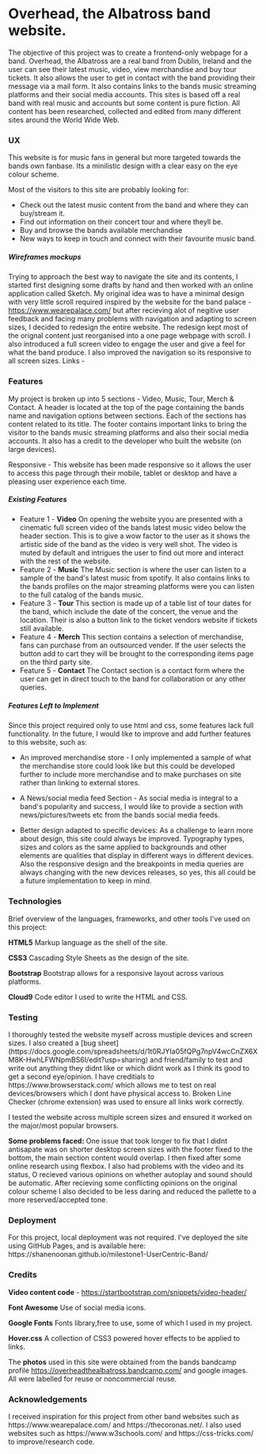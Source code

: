 <h1>Overhead, the Albatross band website.</h1>

The objective of this project was to create a frontend-only webpage for a band. Overhead, the Albatross are a real band from Dublin, Ireland and the user can see their latest music, video, view merchandise and buy tour tickets. It also allows the user to get in contact with the band providing their message via a mail form. It also contains links to the bands music streaming platforms and their social media accounts. This sites is based off a real band with real music and accounts but some content is pure fiction. All content has been researched, collected and edited from many different sites around the World Wide Web.

<h3>UX</h3>
This website is for music fans in general but more targeted towards the bands own fanbase. Its a minilistic design with a clear easy on the eye colour scheme. 

Most of the visitors to this site are probably looking for:
* Check out the latest music content from the band and where they can buy/stream it.
* Find out information on their concert tour and where theyll be.
* Buy and browse the bands available merchandise
* New ways to keep in touch and connect with their favourite music band.

<h5>Wireframes mockups</h5>

Trying to approach the best way to navigate the site and its contents, I started first designing some drafts by hand and then worked with an online application called Sketch. 
My original idea was to have a minimal design with very little scroll required inspired by the website for the band palace - https://www.wearepalace.com/ but after recieving alot of negitive user feedback and facing many problems with navigation and adapting to screen sizes, I decided to redesign the entire website.
The redesign kept most of the orignal content just reorganised into a one page webpage with scroll. I also introduced a full screen video to engage the user and give a feel for what the band produce. I also improved the navigation so its responsive to all screen sizes. 
Links - 

<h3>Features</h3>
My project is broken up into 5 sections - Video, Music, Tour, Merch & Contact. A header is located at the top of the page containing the bands name and navigation options between sections.
Each of the sections has content related to its title.
The footer contains important links to bring the visitor to the bands music streaming platforms and also their social media accounts. It also has a credit to the developer who built the website (on large devices).

Responsive - This website has been made responsive so it allows the user to access this page through their mobile, tablet or desktop and have a pleasing user experience each time.

<h5>Existing Features</h5>

* Feature 1 - **Video**
On opening the website yyou are presented with a cinematic full screen video of the bands latest music video below the header section. This is to give a wow factor to the user as it shows the artistic side of the band as the video is very well shot. The video is muted by default and intrigues the user to find out more and interact with the rest of the website.
* Feature 2 - **Music**
The Music section is where the user can listen to a sample  of the band's latest music from spotify. It also contains links to the bands profiles on the major streaming platforms were you can listen to the full catalog of the bands music.
* Feature 3 - **Tour**
This section is made up of a table list of tour dates for the band, which include the date of the concert, the venue and the location. Their is also a button link to the ticket vendors website if tickets still available.
* Feature 4 - **Merch**
This section contains a selection of merchandise, fans can purchase from an outsourced vender. If the user selects the button add to cart they will be brought to the corresponding items page on the third party site.
* Feature 5 - **Contact**
The Contact section is a contact form where the user can get in direct touch to the band for collaboration or any other queries.

<h5>Features Left to Implement</h5>  
Since this project required only to use html and css, some features lack full functionality. In the future, I would like to improve and add further features to this website, such as:

* An improved merchandise store - I only implemented a sample of what the merchandise store could look like but this could be developed further to include more merchandise and to make purchases on site rather than linking to external stores.

* A News/social media feed Section - As social media is integral to a band's popularity and success, I would like to provide a section with news/pictures/tweets etc from the bands social media feeds.

* Better design adapted to specific devices: As a challenge to learn more about design, this site could always be improved. Typography types, sizes and colors as the same applied to backgrounds and other elements are qualities that display in different ways in different devices. Also the responsive design and the breakpoints in media queries are always changing with the new devices releases, so yes, this all could be a future implementation to keep in mind.

<h3>Technologies</h3>

Brief overview of the languages, frameworks, and other tools I've used on this project:

**HTML5**  Markup language as the shell of the site.

**CSS3** Cascading Style Sheets as the design of the site.

**Bootstrap** Bootstrap allows for a responsive layout across various platforms.

**Cloud9** Code editor I used to write the HTML and CSS.

<h3>Testing</h3>
I thoroughly tested the website myself across mustiple devices and screen sizes. I also created a [bug sheet](https://docs.google.com/spreadsheets/d/1t0RJYIa05fQPg7npV4wcCnZX6XM8K-HwhLFWNpmBS6I/edit?usp=sharing) and friend/family to test and write out anything they didnt like or which didnt work as I think its good to get a second eye/opinion. I have creditials to https://www.browserstack.com/ which allows me to test on real devices/browsers which I dont have physical access to. Broken Line Checker (chrome extension) was used to ensure all links work correctly.

I tested the website across multiple screen sizes and ensured it worked on the major/most popular browsers.

**Some problems faced:**
One issue that took longer to fix that I didnt antisapate was on shorter desktop screen sizes with the footer fixed to the bottom, the main section content would overlap. I then fixed after some online research using flexbox.
I also had problems with the video and its status, O recieved various opinions on whether autoplay and sound should be automatic.
After recieving some conflicting opinions on the original colour scheme I also decided to be less daring and reduced the pallette to a more reserved/accepted tone.

<h3>Deployment</h3>
For this project, local deployment was not required. I've deployed the site using GitHub Pages, and is available here: https://shanenoonan.github.io/milestone1-UserCentric-Band/

<h3>Credits</h3>

**Video content code** - https://startbootstrap.com/snippets/video-header/

**Font Awesome** Use of social media icons.

**Google Fonts** Fonts library,free to use, some of which I used in my project.

**Hover.css** A collection of CSS3 powered hover effects to be applied to links.

The **photos** used in this site were obtained from the bands bandcamp profile https://overheadthealbatross.bandcamp.com/ and google images. All were labelled for reuse or noncommercial reuse.

<h3>Acknowledgements</h3>
I received inspiration for this project from other band websites such as https://www.wearepalace.com/ and https://thecoronas.net/. 
I also used websites such as https://www.w3schools.com/ and https://css-tricks.com/ to improve/research code.
